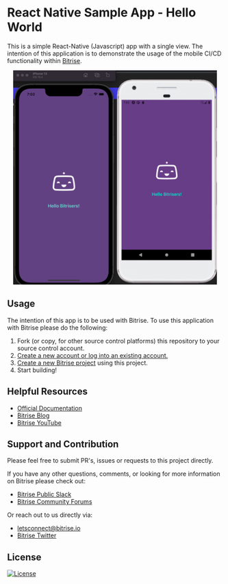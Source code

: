 # React Native Sample App - Hello World

This is a simple React-Native (Javascript) app with a single view. The intention of this application is to demonstrate the usage of the mobile CI/CD functionality within [Bitrise](https://bitrise.io).

<p align="center" spacing="10">
    <kbd>
        <img src="media/preview.png" height="500px" />
    </kbd>
</p>

## Usage

The intention of this app is to be used with Bitrise. To use this application with Bitrise please do the following:

1. Fork (or copy, for other source control platforms) this repository to your source control account.  
2. [Create a new account or log into an existing account.](https://app.bitrise.io/users/sign_up)
3. [Create a new Bitrise project](https://devcenter.bitrise.io/en/getting-started.html#signing-up-for-bitrise-72050) using this project.
4. Start building!

## Helpful Resources

* [Official Documentation](https://devcenter.bitrise.io/)
* [Bitrise Blog](https://blog.bitrise.io)
* [Bitrise YouTube](https://www.youtube.com/c/bitriseio)

## Support and Contribution

Please feel free to submit PR's, issues or requests to this project directly.

If you have any other questions, comments, or looking for more information on Bitrise please check out:

* [Bitrise Public Slack](https://chat.bitrise.io/)
* [Bitrise Community Forums](https://discuss.bitrise.io/)

Or reach out to us directly via:

* [letsconnect@bitrise.io](mailto:developers@mariadb.com)
* [Bitrise Twitter](https://twitter.com/bitrise)

## License <a name="license"></a>
[![License](https://img.shields.io/badge/License-MIT-blue.svg?style=plastic)](https://opensource.org/licenses/MIT)
